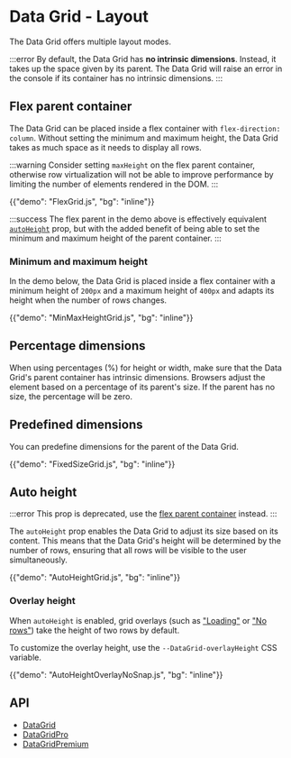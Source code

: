 # Data Grid - Layout

<p class="description">The Data Grid offers multiple layout modes.</p>

:::error
By default, the Data Grid has **no intrinsic dimensions**.
Instead, it takes up the space given by its parent.
The Data Grid will raise an error in the console if its container has no intrinsic dimensions.
:::

## Flex parent container

The Data Grid can be placed inside a flex container with `flex-direction: column`.
Without setting the minimum and maximum height, the Data Grid takes as much space as it needs to display all rows.

:::warning
Consider setting `maxHeight` on the flex parent container, otherwise row virtualization will not be able to improve performance by limiting the number of elements rendered in the DOM.
:::

{{"demo": "FlexGrid.js", "bg": "inline"}}

:::success
The flex parent in the demo above is effectively equivalent [`autoHeight`](/x/react-data-grid/layout/#auto-height) prop, but with the added benefit of being able to set the minimum and maximum height of the parent container.
:::

### Minimum and maximum height

In the demo below, the Data Grid is placed inside a flex container with a minimum height of `200px` and a maximum height of `400px` and adapts its height when the number of rows changes.

{{"demo": "MinMaxHeightGrid.js", "bg": "inline"}}

## Percentage dimensions

When using percentages (%) for height or width, make sure that the Data Grid's parent container has intrinsic dimensions.
Browsers adjust the element based on a percentage of its parent's size.
If the parent has no size, the percentage will be zero.

## Predefined dimensions

You can predefine dimensions for the parent of the Data Grid.

{{"demo": "FixedSizeGrid.js", "bg": "inline"}}

## Auto height

:::error
This prop is deprecated, use the [flex parent container](/x/react-data-grid/layout/#flex-parent-container) instead.
:::

The `autoHeight` prop enables the Data Grid to adjust its size based on its content.
This means that the Data Grid's height will be determined by the number of rows, ensuring that all rows will be visible to the user simultaneously.

{{"demo": "AutoHeightGrid.js", "bg": "inline"}}

### Overlay height

When `autoHeight` is enabled, grid overlays (such as
["Loading"](/x/react-data-grid/overlays/#loading-overlay) or
["No rows"](/x/react-data-grid/overlays/#no-rows-overlay))
take the height of two rows by default.

To customize the overlay height, use the `--DataGrid-overlayHeight` CSS variable.

{{"demo": "AutoHeightOverlayNoSnap.js", "bg": "inline"}}

## API

- [DataGrid](/x/api/data-grid/data-grid/)
- [DataGridPro](/x/api/data-grid/data-grid-pro/)
- [DataGridPremium](/x/api/data-grid/data-grid-premium/)
